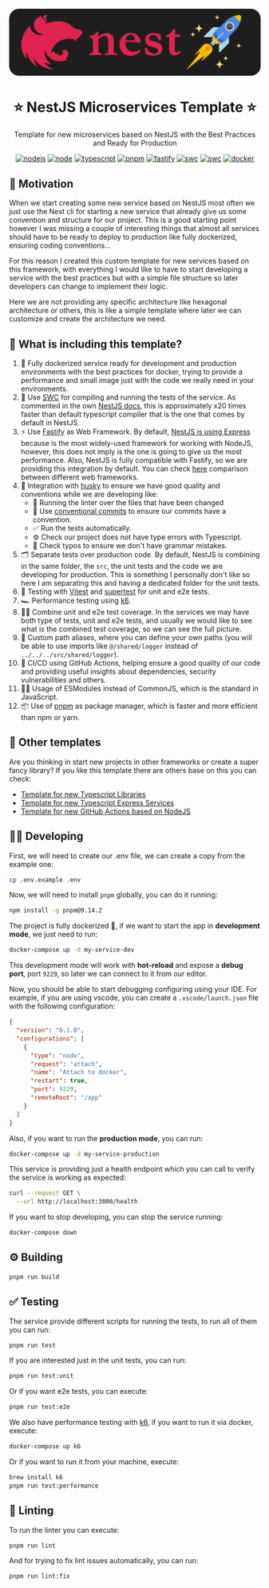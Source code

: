 <p align="center">
  <a href="http://nestjs.com/" target="blank"><img src="images/nestjs.png" alt="Nest Logo" width="512" /></a>
</p>

<h1 align="center">⭐ NestJS Microservices Template ⭐</h1>

<p align="center">
  Template for new microservices based on NestJS with the Best Practices and Ready for Production
</p>

<p align="center">
  <a href="https://github.com/AlbertHernandez/nestjs-service-template/actions/workflows/node.yml?branch=main"><img src="https://github.com/AlbertHernandez/nestjs-service-template/actions/workflows/node.yml/badge.svg?branch=main" alt="nodejs"/></a>
  <a href="https://nodejs.org/docs/latest-v22.x/api/index.html"><img src="https://img.shields.io/badge/node-22.x-green.svg" alt="node"/></a>
  <a href="https://www.typescriptlang.org/"><img src="https://img.shields.io/badge/typescript-5.x-blue.svg" alt="typescript"/></a>
  <a href="https://pnpm.io/"><img src="https://img.shields.io/badge/pnpm-9.x-red.svg" alt="pnpm"/></a>
  <a href="https://fastify.dev/"><img src="https://img.shields.io/badge/Web_Framework-Fastify_⚡-black.svg" alt="fastify"/></a>
  <a href="https://swc.rs/"><img src="https://img.shields.io/badge/Compiler-SWC_-orange.svg" alt="swc"/></a>
  <a href="https://vitest.dev/"><img src="https://img.shields.io/badge/Test-Vitest_-yellow.svg" alt="swc"/></a>
  <a href="https://www.docker.com/"><img src="https://img.shields.io/badge/Dockerized 🐳_-blue.svg" alt="docker"/></a>
</p>

## 👀 Motivation

When we start creating some new service based on NestJS most often we just use the Nest cli for starting a new service that already give us some convention and structure for our project. This is a good starting point however I was missing a couple of interesting things that almost all services should have to be ready to deploy to production like fully dockerized, ensuring coding conventions...

For this reason I created this custom template for new services based on this framework, with everything I would like to have to start developing a service with the best practices but with a simple file structure so later developers can change to implement their logic.

Here we are not providing any specific architecture like hexagonal architecture or others, this is like a simple template where later we can customize and create the architecture we need.

## 🌟 What is including this template?

1. 🐳 Fully dockerized service ready for development and production environments with the best practices for docker, trying to provide a performance and small image just with the code we really need in your environments.
2. 👷 Use [SWC](https://swc.rs/) for compiling and running the tests of the service. As commented in the own [NestJS docs](https://docs.nestjs.com/recipes/swc), this is approximately x20 times faster than default typescript compiler that is the one that comes by default in NestJS.
3. ⚡️ Use [Fastify](https://fastify.dev/) as Web Framework. By default, [NestJS is using Express](https://docs.nestjs.com/techniques/performance) because is the most widely-used framework for working with NodeJS, however, this does not imply is the one is going to give us the most performance. Also, NestJS is fully compatible with Fastify, so we are providing this integration by default. You can check [here](https://github.com/fastify/benchmarks#benchmarks) comparison between different web frameworks.
4. 🐶 Integration with [husky](https://typicode.github.io/husky/) to ensure we have good quality and conventions while we are developing like:
   - 💅 Running the linter over the files that have been changed
   - 💬 Use [conventional commits](https://www.conventionalcommits.org/en/v1.0.0/) to ensure our commits have a convention.
   - ✅ Run the tests automatically.
   - ⚙️ Check our project does not have type errors with Typescript.
   - 🙊 Check typos to ensure we don't have grammar mistakes.
5. 🗂️ Separate tests over production code. By default, NestJS is combining in the same folder, the `src`, the unit tests and the code we are developing for production. This is something I personally don't like so here I am separating this and having a dedicated folder for the unit tests.
6. 🧪 Testing with [Vitest](https://vitest.dev/) and [supertest](https://github.com/ladjs/supertest) for unit and e2e tests.
7. 🏎️ Performance testing using [k6](https://grafana.com/oss/k6/).
8. 🤜🤛 Combine unit and e2e test coverage. In the services we may have both type of tests, unit and e2e tests, and usually we would like to see what is the combined test coverage, so we can see the full picture.
9. 📌 Custom path aliases, where you can define your own paths (you will be able to use imports like `@/shared/logger` instead of `../../../src/shared/logger`).
10. 🚀 CI/CD using GitHub Actions, helping ensure a good quality of our code and providing useful insights about dependencies, security vulnerabilities and others.
11. 🐦‍🔥 Usage of ESModules instead of CommonJS, which is the standard in JavaScript.
12. 📦 Use of [pnpm](https://pnpm.io/) as package manager, which is faster and more efficient than npm or yarn.

## 🤩 Other templates

Are you thinking in start new projects in other frameworks or create a super fancy library? If you like this template there are others base on this you can check:

- [Template for new Typescript Libraries](https://github.com/AlbertHernandez/typescript-library-template)
- [Template for new Typescript Express Services](https://github.com/AlbertHernandez/express-typescript-service-template)
- [Template for new GitHub Actions based on NodeJS](https://github.com/AlbertHernandez/github-action-nodejs-template)

## 🧑‍💻 Developing

First, we will need to create our .env file, we can create a copy from the example one:

```bash
cp .env.example .env
```

Now, we will need to install `pnpm` globally, you can do it running:

```bash
npm install -g pnpm@9.14.2
```

The project is fully dockerized 🐳, if we want to start the app in **development mode**, we just need to run:

```bash
docker-compose up -d my-service-dev
```

This development mode will work with **hot-reload** and expose a **debug port**, port `9229`, so later we can connect to it from our editor.

Now, you should be able to start debugging configuring using your IDE. For example, if you are using vscode, you can create a `.vscode/launch.json` file with the following configuration:

```json
{
  "version": "0.1.0",
  "configurations": [
    {
      "type": "node",
      "request": "attach",
      "name": "Attach to docker",
      "restart": true,
      "port": 9229,
      "remoteRoot": "/app"
    }
  ]
}
```

Also, if you want to run the **production mode**, you can run:

```bash
docker-compose up -d my-service-production
```

This service is providing just a health endpoint which you can call to verify the service is working as expected:

```bash
curl --request GET \
  --url http://localhost:3000/health
```

If you want to stop developing, you can stop the service running:

```bash
docker-compose down
```

## ⚙️ Building

```bash
pnpm run build
```

## ✅ Testing

The service provide different scripts for running the tests, to run all of them you can run:

```bash
pnpm run test
```

If you are interested just in the unit tests, you can run:

```bash
pnpm run test:unit
```

Or if you want e2e tests, you can execute:

```bash
pnpm run test:e2e
```

We also have performance testing with [k6](https://k6.io/), if you want to run it via docker, execute:

```bash
docker-compose up k6
```

Or if you want to run it from your machine, execute:

```bash
brew install k6
pnpm run test:performance
```

## 💅 Linting

To run the linter you can execute:

```bash
pnpm run lint
```

And for trying to fix lint issues automatically, you can run:

```bash
pnpm run lint:fix
```
